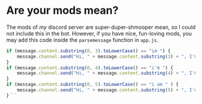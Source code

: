 # Are your mods mean?
The mods of *my* discord server are super-duper-shmooper mean, so I could not include this in the bot. However, if you have nice, fun-loving mods, you may add this code inside the `parsemessage` function in `app.js`.

```javascript
if (message.content.substring(0, 3).toLowerCase() == "im ") {
	message.channel.send("Hi, " + message.content.substring(3) + ", I'm Victor's Random Bot!");
}
if (message.content.substring(0, 4).toLowerCase() == "i'm ") {
	message.channel.send("Hi, " + message.content.substring(4) + ", I'm Victor's Random Bot!");
}
if (message.content.substring(0, 5).toLowerCase() == "i am " ) {
	message.channel.send("Hi, " + message.content.substring(5) + ", I'm Victor's Random Bot!");
}```
